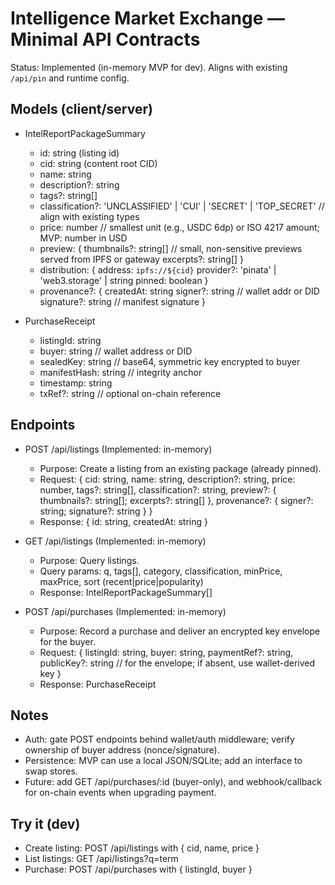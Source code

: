 # Intelligence Market Exchange — Minimal API Contracts

Status: Implemented (in-memory MVP for dev). Aligns with existing `/api/pin` and runtime config.

## Models (client/server)

- IntelReportPackageSummary
  - id: string (listing id)
  - cid: string (content root CID)
  - name: string
  - description?: string
  - tags?: string[]
  - classification?: 'UNCLASSIFIED' | 'CUI' | 'SECRET' | 'TOP_SECRET' // align with existing types
  - price: number // smallest unit (e.g., USDC 6dp) or ISO 4217 amount; MVP: number in USD
  - preview: {
      thumbnails?: string[] // small, non-sensitive previews served from IPFS or gateway
      excerpts?: string[]
    }
  - distribution: {
      address: `ipfs://${cid}`
      provider?: 'pinata' | 'web3.storage' | string
      pinned: boolean
    }
  - provenance?: {
      createdAt: string
      signer?: string // wallet addr or DID
      signature?: string // manifest signature
    }

- PurchaseReceipt
  - listingId: string
  - buyer: string // wallet address or DID
  - sealedKey: string // base64, symmetric key encrypted to buyer
  - manifestHash: string // integrity anchor
  - timestamp: string
  - txRef?: string // optional on-chain reference

## Endpoints

- POST /api/listings (Implemented: in-memory)
  - Purpose: Create a listing from an existing package (already pinned).
  - Request: {
      cid: string,
      name: string,
      description?: string,
      price: number,
      tags?: string[],
      classification?: string,
      preview?: { thumbnails?: string[]; excerpts?: string[] },
      provenance?: { signer?: string; signature?: string }
    }
  - Response: { id: string, createdAt: string }

- GET /api/listings (Implemented: in-memory)
  - Purpose: Query listings.
  - Query params: q, tags[], category, classification, minPrice, maxPrice, sort (recent|price|popularity)
  - Response: IntelReportPackageSummary[]

- POST /api/purchases (Implemented: in-memory)
  - Purpose: Record a purchase and deliver an encrypted key envelope for the buyer.
  - Request: {
      listingId: string,
      buyer: string,
      paymentRef?: string,
      publicKey?: string // for the envelope; if absent, use wallet-derived key
    }
  - Response: PurchaseReceipt

## Notes
- Auth: gate POST endpoints behind wallet/auth middleware; verify ownership of buyer address (nonce/signature).
- Persistence: MVP can use a local JSON/SQLite; add an interface to swap stores.
- Future: add GET /api/purchases/:id (buyer-only), and webhook/callback for on-chain events when upgrading payment.

## Try it (dev)
- Create listing: POST /api/listings with { cid, name, price }
- List listings: GET /api/listings?q=term
- Purchase: POST /api/purchases with { listingId, buyer }
